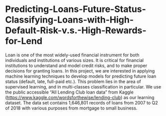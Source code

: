 # Predicting-Loans-Future-Status-Classifying-Loans-with-High-Default-Risk-v.s.-High-Rewards-for-Lend
Loan is one of the most widely-used financial instrument for both individuals and institutions of various sizes. It is critical for financial institutions to understand and model credit risks, and to make proper decisions for granting loans. In this project, we are interested in applying machine learning techniques to develop models for predicting future loan status (default, late, full-paid etc.). This problem lies in the area of supervised learning, and in multi-classes classification in particular. We use the public accessible “All Lending Club loan data” from Kaggle (https://www.kaggle.com/wordsforthewise/lending-club) as our learning dataset. The data set contains 1,646,801 records of loans from 2007 to Q2 of 2018 with various purposes from mortgage to small business.
